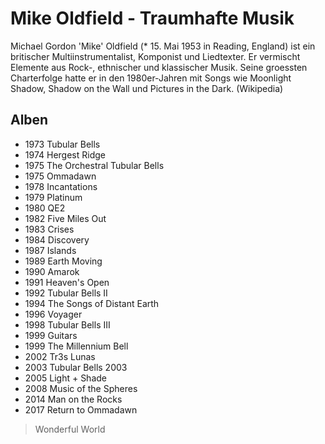 # Mike Oldfield - Traumhafte Musik

Michael Gordon 'Mike' Oldfield (* 15. Mai 1953 in Reading, England) 
ist ein britischer Multiinstrumentalist, Komponist und Liedtexter. 
Er vermischt Elemente aus Rock-, ethnischer und klassischer Musik. 
Seine groessten Charterfolge hatte er in den 1980er-Jahren mit Songs 
wie Moonlight Shadow, Shadow on the Wall und Pictures in the Dark.
(Wikipedia)

## Alben
* 1973 Tubular Bells
* 1974 Hergest Ridge
* 1975 The Orchestral Tubular Bells
* 1975 Ommadawn
* 1978 Incantations
* 1979 Platinum
* 1980 QE2
* 1982 Five Miles Out
* 1983 Crises
* 1984 Discovery
* 1987 Islands
* 1989 Earth Moving
* 1990 Amarok
* 1991 Heaven's Open
* 1992 Tubular Bells II
* 1994 The Songs of Distant Earth
* 1996 Voyager
* 1998 Tubular Bells III
* 1999 Guitars
* 1999 The Millennium Bell
* 2002 Tr3s Lunas
* 2003 Tubular Bells 2003
* 2005 Light + Shade
* 2008 Music of the Spheres
* 2014 Man on the Rocks
* 2017 Return to Ommadawn

> Wonderful World 